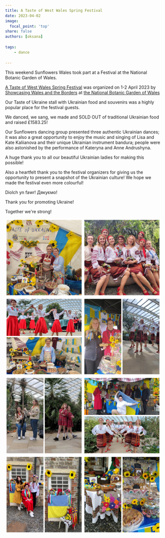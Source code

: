 ```yaml
---
title: A Taste of West Wales Spring Festival
date: 2023-04-02
image:
  focal_point: 'top'
share: false
authors: [oksana]

tags:
    - dance
    
---
```


This weekend Sunflowers Wales took part at a Festival at the National Botanic Garden of Wales.

<!--more-->

<a href="https://www.facebook.com/events/599330982024397/" target="_blank">A Taste of West Wales Spring Festival</a> was organized on 1-2 April 2023 by <a href="https://www.facebook.com/ShowcasingWalesandtheBorders" target="_blank">Showcasing Wales and the Borders</a> at <a href="https://www.facebook.com/pages/National%20Botanic%20Garden%20of%20Wales/136641249690054/" target="_blank">the National Botanic Garden of Wales</a>

Our Taste of Ukraine stall with Ukrainian food and souvenirs was a highly popular place for the festival guests. 

We danced, we sang, we made and SOLD OUT of traditional Ukrainian food and raised £1583.25!

Our Sunflowers dancing group presented three authentic Ukrainian dances; it was also a great opportunity to enjoy the music and singing of Lisa and Kate Kaliianova and their unique Ukrainian instrument bandura; people were also astonished by the performance of Kateryna and Anne Andrushyna.

A huge thank you to all our beautiful Ukrainian ladies for making this possible!

Also a heartfelt thank you to the festival organizers for giving us the opportunity to present a snapshot of the Ukrainian culture! We hope we made the festival even more colourful! 

Diolch yn fawr! Дякуємо!

Thank you for promoting Ukraine!

Together we're strong!

<div style="margin-top: 0;"><img src="fest-1.jpg" alt="fest-1" width="50%" style="display: inline; margin-top: 0;"/><img src="fest-0.jpg" alt="fest-0" width="50%" style="display: inline; margin-top: 0;"/></div>

<div style="margin-top: 0;"><img src="fest-2.jpg" alt="fest-2" width="50%" style="display: inline; margin-top: 0;"/><img src="fest-3.jpg" alt="fest-3" width="50%" style="display: inline; margin-top: 0;"/></div>

<div style="margin-top: 0;"><img src="fest-4.jpg" alt="fest-4" width="50%" style="display: inline; margin-top: 0;"/><img src="fest-5.jpg" alt="fest-5" width="50%" style="display: inline; margin-top: 0;"/></div>

<div style="margin-top: 0;"><img src="fest-7.jpg" alt="fest-7" width="50%" style="display: inline; margin-top: 0;"/><img src="fest-6.jpg" alt="fest-6" width="50%" style="display: inline; margin-top: 0;"/></div>